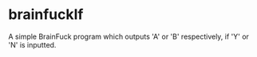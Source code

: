 # brainfuckIf
A simple BrainFuck program which outputs 'A' or 'B' respectively, if 'Y' or 'N' is inputted.
